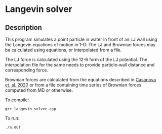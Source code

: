 # Langevin solver

## Description
This program simulates a point particle in water in front of an 
LJ wall using the Langevin equations of motion in 1-D. The LJ and
Brownian forces may be calculated using equations, or
interpolated from a file. 

The LJ force is calculated using the 12-6 form of the LJ 
potential. The interpolation file for the same needs to 
provide particle-wall distance and corresponding force. 

Brownian forces are calculated from the equations described
in [Casanova et. al. 2020](https://pubs.rsc.org/en/content/articlelanding/2020/NR/D0NR04058D)
or from a file containing time series of Brownian forces
computed from MD or otherwise.

To compile: 
```
g++ langevin_solver.cpp
```
To run:
```
./a.out
```
